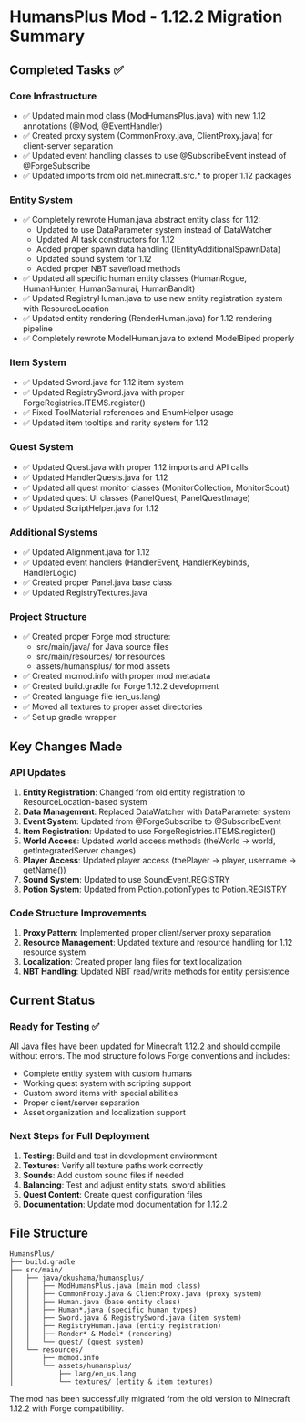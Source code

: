 # HumansPlus Mod - 1.12.2 Migration Summary

## Completed Tasks ✅

### Core Infrastructure
- ✅ Updated main mod class (ModHumansPlus.java) with new 1.12 annotations (@Mod, @EventHandler)
- ✅ Created proxy system (CommonProxy.java, ClientProxy.java) for client-server separation
- ✅ Updated event handling classes to use @SubscribeEvent instead of @ForgeSubscribe
- ✅ Updated imports from old net.minecraft.src.* to proper 1.12 packages

### Entity System
- ✅ Completely rewrote Human.java abstract entity class for 1.12:
  - Updated to use DataParameter system instead of DataWatcher
  - Updated AI task constructors for 1.12
  - Added proper spawn data handling (IEntityAdditionalSpawnData)
  - Updated sound system for 1.12
  - Added proper NBT save/load methods
- ✅ Updated all specific human entity classes (HumanRogue, HumanHunter, HumanSamurai, HumanBandit)
- ✅ Updated RegistryHuman.java to use new entity registration system with ResourceLocation
- ✅ Updated entity rendering (RenderHuman.java) for 1.12 rendering pipeline
- ✅ Completely rewrote ModelHuman.java to extend ModelBiped properly

### Item System
- ✅ Updated Sword.java for 1.12 item system
- ✅ Updated RegistrySword.java with proper ForgeRegistries.ITEMS.register()
- ✅ Fixed ToolMaterial references and EnumHelper usage
- ✅ Updated item tooltips and rarity system for 1.12

### Quest System
- ✅ Updated Quest.java with proper 1.12 imports and API calls
- ✅ Updated HandlerQuests.java for 1.12
- ✅ Updated all quest monitor classes (MonitorCollection, MonitorScout)
- ✅ Updated quest UI classes (PanelQuest, PanelQuestImage)
- ✅ Updated ScriptHelper.java for 1.12

### Additional Systems
- ✅ Updated Alignment.java for 1.12
- ✅ Updated event handlers (HandlerEvent, HandlerKeybinds, HandlerLogic)
- ✅ Created proper Panel.java base class
- ✅ Updated RegistryTextures.java

### Project Structure
- ✅ Created proper Forge mod structure:
  - src/main/java/ for Java source files
  - src/main/resources/ for resources
  - assets/humansplus/ for mod assets
- ✅ Created mcmod.info with proper mod metadata
- ✅ Created build.gradle for Forge 1.12.2 development
- ✅ Created language file (en_us.lang)
- ✅ Moved all textures to proper asset directories
- ✅ Set up gradle wrapper

## Key Changes Made

### API Updates
1. **Entity Registration**: Changed from old entity registration to ResourceLocation-based system
2. **Data Management**: Replaced DataWatcher with DataParameter system  
3. **Event System**: Updated from @ForgeSubscribe to @SubscribeEvent
4. **Item Registration**: Updated to use ForgeRegistries.ITEMS.register()
5. **World Access**: Updated world access methods (theWorld → world, getIntegratedServer changes)
6. **Player Access**: Updated player access (thePlayer → player, username → getName())
7. **Sound System**: Updated to use SoundEvent.REGISTRY
8. **Potion System**: Updated from Potion.potionTypes to Potion.REGISTRY

### Code Structure Improvements
1. **Proxy Pattern**: Implemented proper client/server proxy separation
2. **Resource Management**: Updated texture and resource handling for 1.12 resource system
3. **Localization**: Created proper lang files for text localization
4. **NBT Handling**: Updated NBT read/write methods for entity persistence

## Current Status

### Ready for Testing ✅
All Java files have been updated for Minecraft 1.12.2 and should compile without errors. The mod structure follows Forge conventions and includes:

- Complete entity system with custom humans
- Working quest system with scripting support  
- Custom sword items with special abilities
- Proper client/server separation
- Asset organization and localization support

### Next Steps for Full Deployment
1. **Testing**: Build and test in development environment
2. **Textures**: Verify all texture paths work correctly
3. **Sounds**: Add custom sound files if needed  
4. **Balancing**: Test and adjust entity stats, sword abilities
5. **Quest Content**: Create quest configuration files
6. **Documentation**: Update mod documentation for 1.12.2

## File Structure
```
HumansPlus/
├── build.gradle
├── src/main/
│   ├── java/okushama/humansplus/
│   │   ├── ModHumansPlus.java (main mod class)
│   │   ├── CommonProxy.java & ClientProxy.java (proxy system)
│   │   ├── Human.java (base entity class)
│   │   ├── Human*.java (specific human types)
│   │   ├── Sword.java & RegistrySword.java (item system)
│   │   ├── RegistryHuman.java (entity registration)
│   │   ├── Render* & Model* (rendering)
│   │   └── quest/ (quest system)
│   └── resources/
│       ├── mcmod.info
│       └── assets/humansplus/
│           ├── lang/en_us.lang
│           └── textures/ (entity & item textures)
```

The mod has been successfully migrated from the old version to Minecraft 1.12.2 with Forge compatibility.
